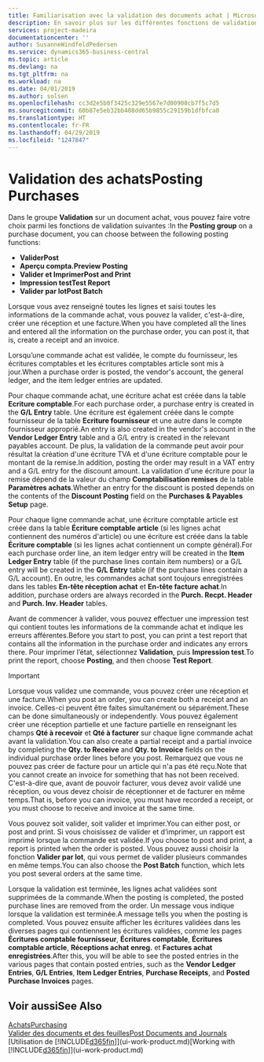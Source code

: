 ```yaml
---
title: Familiarisation avec la validation des documents achat | Microsoft Docs
description: En savoir plus sur les différentes fonctions de validation pour valider des documents achat.
services: project-madeira
documentationcenter: ''
author: SusanneWindfeldPedersen
ms.service: dynamics365-business-central
ms.topic: article
ms.devlang: na
ms.tgt_pltfrm: na
ms.workload: na
ms.date: 04/01/2019
ms.author: solsen
ms.openlocfilehash: cc3d2e5b0f3425c329e5567e7d00908cb7f5c7d5
ms.sourcegitcommit: 60b87e5eb32bb408dd65b9855c29159b1dfbfca8
ms.translationtype: HT
ms.contentlocale: fr-FR
ms.lasthandoff: 04/29/2019
ms.locfileid: "1247847"
---
```

# <a name="posting-purchases"></a><span data-ttu-id="136c3-103">Validation des achats</span><span class="sxs-lookup"><span data-stu-id="136c3-103">Posting Purchases</span></span>
<span data-ttu-id="136c3-104">Dans le groupe **Validation** sur un document achat, vous pouvez faire votre choix parmi les fonctions de validation suivantes :</span><span class="sxs-lookup"><span data-stu-id="136c3-104">In the **Posting group** on a purchase document, you can choose between the following posting functions:</span></span>

* <span data-ttu-id="136c3-105">**Valider**</span><span class="sxs-lookup"><span data-stu-id="136c3-105">**Post**</span></span>
* <span data-ttu-id="136c3-106">**Aperçu compta.**</span><span class="sxs-lookup"><span data-stu-id="136c3-106">**Preview Posting**</span></span>
* <span data-ttu-id="136c3-107">**Valider et Imprimer**</span><span class="sxs-lookup"><span data-stu-id="136c3-107">**Post and Print**</span></span>
* <span data-ttu-id="136c3-108">**Impression test**</span><span class="sxs-lookup"><span data-stu-id="136c3-108">**Test Report**</span></span>
* <span data-ttu-id="136c3-109">**Valider par lot**</span><span class="sxs-lookup"><span data-stu-id="136c3-109">**Post Batch**</span></span>

<span data-ttu-id="136c3-110">Lorsque vous avez renseigné toutes les lignes et saisi toutes les informations de la commande achat, vous pouvez la valider, c'est-à-dire, créer une réception et une facture.</span><span class="sxs-lookup"><span data-stu-id="136c3-110">When you have completed all the lines and entered all the information on the purchase order, you can post it, that is, create a receipt and an invoice.</span></span>

<span data-ttu-id="136c3-111">Lorsqu’une commande achat est validée, le compte du fournisseur, les écritures comptables et les écritures comptables article sont mis à jour.</span><span class="sxs-lookup"><span data-stu-id="136c3-111">When a purchase order is posted, the vendor's account, the general ledger, and the item ledger entries are updated.</span></span>

<span data-ttu-id="136c3-112">Pour chaque commande achat, une écriture achat est créée dans la table **Ecriture comptable**.</span><span class="sxs-lookup"><span data-stu-id="136c3-112">For each purchase order, a purchase entry is created in the **G/L Entry** table.</span></span> <span data-ttu-id="136c3-113">Une écriture est également créée dans le compte fournisseur de la table **Ecriture fournisseur** et une autre dans le compte fournisseur approprié.</span><span class="sxs-lookup"><span data-stu-id="136c3-113">An entry is also created in the vendor's account in the **Vendor Ledger Entry** table and a G/L entry is created in the relevant payables account.</span></span> <span data-ttu-id="136c3-114">De plus, la validation de la commande peut avoir pour résultat la création d'une écriture TVA et d'une écriture comptable pour le montant de la remise.</span><span class="sxs-lookup"><span data-stu-id="136c3-114">In addition, posting the order may result in a VAT entry and a G/L entry for the discount amount.</span></span> <span data-ttu-id="136c3-115">La validation d'une écriture pour la remise dépend de la valeur du champ **Comptabilisation remises** de la table **Paramètres achats**.</span><span class="sxs-lookup"><span data-stu-id="136c3-115">Whether an entry for the discount is posted depends on the contents of the **Discount Posting** field on the **Purchases & Payables Setup** page.</span></span>

<span data-ttu-id="136c3-116">Pour chaque ligne commande achat, une écriture comptable article est créée dans la table **Écriture comptable article** (si les lignes achat contiennent des numéros d'article) ou une écriture est créée dans la table **Écriture comptable** (si les lignes achat contiennent un compte général).</span><span class="sxs-lookup"><span data-stu-id="136c3-116">For each purchase order line, an item ledger entry will be created in the **Item Ledger Entry** table (if the purchase lines contain item numbers) or a G/L entry will be created in the **G/L Entry** table (if the purchase lines contain a G/L account).</span></span> <span data-ttu-id="136c3-117">En outre, les commandes achat sont toujours enregistrées dans les tables **En-tête réception achat** et **En-tête facture achat**.</span><span class="sxs-lookup"><span data-stu-id="136c3-117">In addition, purchase orders are always recorded in the **Purch. Recpt. Header** and **Purch. Inv. Header** tables.</span></span>

<span data-ttu-id="136c3-118">Avant de commencer à valider, vous pouvez effectuer une impression test qui contient toutes les informations de la commande achat et indique les erreurs afférentes.</span><span class="sxs-lookup"><span data-stu-id="136c3-118">Before you start to post, you can print a test report that contains all the information in the purchase order and indicates any errors there.</span></span> <span data-ttu-id="136c3-119">Pour imprimer l’état, sélectionnez **Validation**, puis **Impression test**.</span><span class="sxs-lookup"><span data-stu-id="136c3-119">To print the report, choose **Posting**, and then choose **Test Report**.</span></span>

> [!IMPORTANT]  
>   <span data-ttu-id="136c3-120">Lorsque vous validez une commande, vous pouvez créer une réception et une facture.</span><span class="sxs-lookup"><span data-stu-id="136c3-120">When you post an order, you can create both a receipt and an invoice.</span></span> <span data-ttu-id="136c3-121">Celles-ci peuvent être faites simultanément ou séparément.</span><span class="sxs-lookup"><span data-stu-id="136c3-121">These can be done simultaneously or independently.</span></span> <span data-ttu-id="136c3-122">Vous pouvez également créer une réception partielle et une facture partielle en renseignant les champs **Qté à recevoir** et **Qté à facturer** sur chaque ligne commande achat avant la validation.</span><span class="sxs-lookup"><span data-stu-id="136c3-122">You can also create a partial receipt and a partial invoice by completing the **Qty. to Receive** and **Qty. to Invoice** fields on the individual purchase order lines before you post.</span></span> <span data-ttu-id="136c3-123">Remarquez que vous ne pouvez pas créer de facture pour un article qui n'a pas été reçu.</span><span class="sxs-lookup"><span data-stu-id="136c3-123">Note that you cannot create an invoice for something that has not been received.</span></span> <span data-ttu-id="136c3-124">C'est-à-dire que, avant de pouvoir facturer, vous devez avoir validé une réception, ou vous devez choisir de réceptionner et de facturer en même temps.</span><span class="sxs-lookup"><span data-stu-id="136c3-124">That is, before you can invoice, you must have recorded a receipt, or you must choose to receive and invoice at the same time.</span></span>

<span data-ttu-id="136c3-125">Vous pouvez soit valider, soit valider et imprimer.</span><span class="sxs-lookup"><span data-stu-id="136c3-125">You can either post, or post and print.</span></span> <span data-ttu-id="136c3-126">Si vous choisissez de valider et d’imprimer, un rapport est imprimé lorsque la commande est validée.</span><span class="sxs-lookup"><span data-stu-id="136c3-126">If you choose to post and print, a report is printed when the order is posted.</span></span> <span data-ttu-id="136c3-127">Vous pouvez aussi choisir la fonction **Valider par lot**, qui vous permet de valider plusieurs commandes en même temps.</span><span class="sxs-lookup"><span data-stu-id="136c3-127">You can also choose the **Post Batch** function, which lets you post several orders at the same time.</span></span>

<span data-ttu-id="136c3-128">Lorsque la validation est terminée, les lignes achat validées sont supprimées de la commande.</span><span class="sxs-lookup"><span data-stu-id="136c3-128">When the posting is completed, the posted purchase lines are removed from the order.</span></span> <span data-ttu-id="136c3-129">Un message vous indique lorsque la validation est terminée.</span><span class="sxs-lookup"><span data-stu-id="136c3-129">A message tells you when the posting is completed.</span></span> <span data-ttu-id="136c3-130">Vous pouvez ensuite afficher les écritures validées dans les diverses pages qui contiennent les écritures validées, comme les pages **Écritures comptable fournisseur**, **Écritures comptable**, **Écritures comptable article**, **Réceptions achat enreg.** et **Factures achat enregistrées**.</span><span class="sxs-lookup"><span data-stu-id="136c3-130">After this, you will be able to see the posted entries in the various pages that contain posted entries, such as the **Vendor Ledger Entries**, **G/L Entries**, **Item Ledger Entries**, **Purchase Receipts**, and **Posted Purchase Invoices** pages.</span></span>

## <a name="see-also"></a><span data-ttu-id="136c3-131">Voir aussi</span><span class="sxs-lookup"><span data-stu-id="136c3-131">See Also</span></span>
[<span data-ttu-id="136c3-132">Achats</span><span class="sxs-lookup"><span data-stu-id="136c3-132">Purchasing</span></span>](purchasing-manage-purchasing.md)  
[<span data-ttu-id="136c3-133">Valider des documents et des feuilles</span><span class="sxs-lookup"><span data-stu-id="136c3-133">Post Documents and Journals</span></span>](ui-post-documents-journals.md)  
<span data-ttu-id="136c3-134">[Utilisation de [!INCLUDE[d365fin](includes/d365fin_md.md)]](ui-work-product.md)</span><span class="sxs-lookup"><span data-stu-id="136c3-134">[Working with [!INCLUDE[d365fin](includes/d365fin_md.md)]](ui-work-product.md)</span></span>

